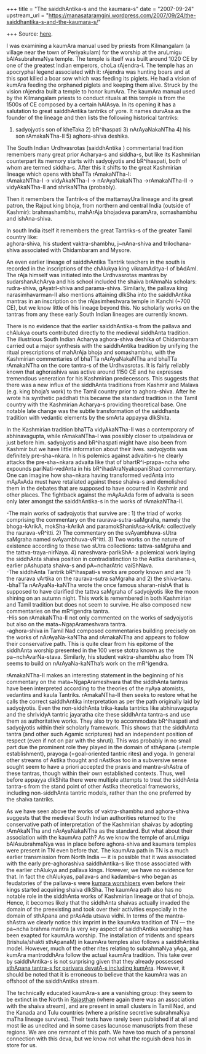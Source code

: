 +++
title = "The saiddhAntika-s and the kaumara-s"
date = "2007-09-24"
upstream_url = "https://manasataramgini.wordpress.com/2007/09/24/the-saiddhantika-s-and-the-kaumara-s/"

+++
Source: [here](https://manasataramgini.wordpress.com/2007/09/24/the-saiddhantika-s-and-the-kaumara-s/).

I was examining a kaumAra manual used by priests from Kilmangalam (a
village near the town of Periyakulam) for the worship at the aruLmigu
bAlAsubrahmaNya temple. The temple is itself was built around 1020 CE by
one of the greatest Indian emperors, choLa rAjendra-I. The temple has an
apocryphal legend associated with it: rAjendra was hunting boars and at
this spot killed a boar sow which was feeding its piglets. He had a
vision of kumAra feeding the orphaned piglets and keeping them alive.
Struck by the vision rAjendra built a temple to honor kumAra. The
kaumAra manual used by the Kilmangalam priests to conduct rituals at
this temple is from the 1500s of CE composed by a certain hAlAsya. In
its opening it has a salutation to great saiddhAntika tantriks of yore.
It names durvAsa as the founder of the lineage and then lists the
following historical tantriks:  
1) sadyojyotis son of kheTaka 2) bR^ihaspati 3) nArAyaNakaNTha 4) his
son rAmakaNTha-II 5) aghora-shiva deshika.

The South Indian Urdhvasrotas (saiddhAntika ) commentarial tradition
remembers many great prior Acharya-s and siddha-s, but like its
Kashmirian counterpart its memory starts with sadyojyotis and
bR^ihaspati, both of whom are termed siddha-s. After this it shifts to
the great Kashmirian lineage which opens with bhaTTa rAmakaNTha-I:  
rAmakaNTha-I -> vidyAkaNTha-I -> nArAyaNakaNTha ->rAmakaNTha-II ->
vidyAkaNTha-II and shrikaNTha (probably).

Then it remembers the Tantrik-s of the mattamayUra lineage and its great
patron, the Rajput king bhoja, from northern and central India (outside
of Kashmir): brahmashambhu, mahArAja bhojadeva paramAra, somashambhu and
ishAna-shiva.

In south India itself it remembers the great Tantriks-s of the greater
Tamil country like:  
aghora-shiva, his student vaktra-shambhu, j\~nAna-shiva and
trilochana-shiva associated with Chidambaram and Mysore.

An even earlier lineage of saiddhAntika Tantrik teachers in the south is
recorded in the inscriptions of the chAlukya king vikramAditya-I of
bAdAmI. The rAja himself was initiated into the Urdhvasrotas mantras by
sudarshanAchArya and his school included the shaiva brAhmaNa scholars:
rudra-shiva, gAyatrI-shiva and parama-shiva. Similarly, the pallava king
narasimhavarman-II also mentions attaining dIkSha into the saiddhAntika
mantras in an inscription on the rAjasimheshvara temple in Kanchi (\~700
CE), but we know little of his lineage beyond this. No scholarly works
on the tantras from any these early South Indian lineages are currently
known.

There is no evidence that the earlier saiddhAntika-s from the pallava
and chAlukya courts contributed directly to the medieval siddhAnta
tradition. The illustrious South Indian Acharya aghora-shiva deshika of
Chidambaram carried out a major synthesis with the saiddhAntika
tradition by unifying the ritual prescriptions of mahArAja bhoja and
somashambhu, with the Kashmirian commentaries of bhaTTa nArAyaNakaNTha
and bhaTTa rAmakaNTha on the core tantra-s of the Urdhvasrotas. It is
fairly reliably known that aghorashiva was active around 1150 CE and he
expresses tremendous veneration for his Kashmirian predecessors. This
suggests that there was a new influx of the siddhAnta traditions from
Kashmir and Malava (e.g. king bhoja’s work) to the Tamil country prior
to aghora-shiva. After he wrote his synthetic paddhati this became the
standard tradition in the Tamil country with the Kashmirian Acharya-s
providing theoretical base. One notable late change was the subtle
transformation of the saiddhanta tradition with vedantic elements by the
smArta appayya dIkShita.

In the Kashmirian tradition bhaTTa vidyAkaNTha-II was a contemporary of
abhinavagupta, while rAmakaNTha-I was possibly closer to utpaladeva or
just before him. sadyojyotis and bR^ihaspati might have also been from
Kashmir but we have little information about their lives. sadyojyotis
was definitely pre-sha\~nkara. In his polemics against advaitin-s he
clearly attacks the pre-sha\~nkara advaita like that of
bhartR^i-prapa\~ncha who expounds pariNati-vedAnta in his
bR^ihadAraNyakopaniShad commentary. One can imagine how sha\~nkara
having transformed vedAnta into mAyAvAda must have retaliated against
these shaiva-s and demolished them in the debates that are supposed to
have occurred in Kashmir and other places. The fightback against the
mAyAvAda form of advaita is seen only later amongst the saiddhAntika-s
in the works of rAmakaNTha-II.

-The main works of sadyojyotis that survive are : 1) the triad of works
comprising the commentary on the raurava-sutra-saMgraha, namely the
bhoga-kArikA, mokSha-kArikA and paramokShanirAsa-kArikA: collectively
the raurava-vR^itti. 2) The commentary on the svAyambhuva-sUtra saMgraha
named svAyambhuva-vR^itti. 3) Two works on the nature of existence
according to these two sUtra collections: tattva-saMgraha and the
tattva-traya-nirNaya. 4) nareshvara-parIkShA- a polemical work laying
the siddhAnta shaiva position in contradistinction to the AstIka
darshana-s, earlier pAshupata shaiva-s and pA\~ncharAtric vaiShNava.  
-The siddhAnta Tantrik bR^ihaspati-s works are poorly known and are :1)
the raurava vArtika on the raurava-sutra saMgraha and 2) the
shiva-tanu.  
-bhaTTa nArAyaNa-kaNTha wrote the once famous sharan-nishA that is
supposed to have clarified the tattva saMgraha of sadyojyotis like the
moon shining on an autumn night. This work is remembered in both
Kashmirian and Tamil tradition but does not seem to survive. He also
composed new commentaries on the mR^igendra tantra.  
-His son rAmakaNTha-II not only commented on the works of sadyojyotis
but also on the mata\~NgapArameshvara tantra.  
-aghora-shiva in Tamil Nad composed commentaries building precisely on
the works of nArAyaNa-kaNTha and rAmakaNTha and appears to follow their
conservative path. This is quite clear from his epitome of the siddhAnta
worship presented in the 100 verse stotra known as the
pa\~nchAvarNa-stava. Similarly, his student vaktra-shambhu also from TN
seems to build on nArAyaNa-kaNTha’s work on the mR^igendra.

rAmakaNTha-II makes an interesting statement in the beginning of his
commentary on the mata\~NgapArameshvara that the siddhAnta tantras have
been interpreted according to the theories of the nyAya atomists,
vedantins and kaula Tantriks. rAmakaNTha-II then seeks to restore what
he calls the correct saiddhAntika interpretation as per the path
originally laid by sadyojyotis. Even the non-siddhAnta trika-kaula
tantrics like abhinavagupta and the shrIvidyA tantric jayaratha cite
these siddhAnta tantra-s and use them as authoritative works. They also
try to accommodate bR^ihaspati and sadyojyotis within their scholarly
framework. This shows that the siddhAnta tantra (and other such Agamic
scriptures) had an independent position of respect (even if not on par
with the shruti). This was probably in no small part due the prominent
role they played in the domain of sthApana (=temple establishment),
prayoga (=goal-oriented tantric rites) and yoga. In general other
streams of AstIka thought and nAstIkas too in a subversive sense sought
seem to have a priori accepted the praxis and mantra-shAstra of these
tantras, though within their own established contexts. Thus, well before
appayya dIkShita there were multiple attempts to treat the siddhAnta
tantra-s from the stand point of other AstIka theoretical frameworks,
including non-siddhAnta tantric models, rather than the one preferred by
the shaiva tantriks.

As we have seen above the works of vaktra-shambhu and aghora-shiva
suggests that the medieval South Indian authorities returned to the
conservative path of interpretation of the Kashmirian shaivas by
adopting rAmAkaNTha and nArAyaNakaNTha as the standard. But what about
their association with the kaumAra path? As we know the temple of
aruLmigu bAlAsubrahmaNya was in place before aghora-shiva and kaumara
temples were present in TN even before that. The kaumAra path in TN is a
much earlier transmission from North India — it is possible that it was
associated with the early pre-aghorashiva saiddhAntika-s like those
associated with the earlier chAlukya and pallava kings. However, we have
no evidence for that. In fact the chAlukyas, pallava-s and kadamba-s who
began as feudatories of the pallava-s were [kumara
worshipers](https://manasataramgini.wordpress.com/2005/10/28/royal-kumara-worshippers/)
even before their kings started acquiring shaiva dIkSha. The kaumAra
path also has no notable role in the siddhAnta works of Kashmirian
lineage or that of bhoja. Hence, it becomes likely that the siddhAnta
shaivas actually invaded the domain of the preexisting and took over
their activities especially in the domain of sthApana and prAsAda utsava
vidhi. In terms of the mantra-shAstra we clearly notice this imprint in
the kaumAra tradition of TN — the pa\~ncha brahma mantra (a very key
aspect of saiddhAntika worship) has been exapted for kaumAra worship.
The installation of tridents and spears (trishula/shakti sthApanaM) in
kaumAra temples also follows a saiddhAntika model. However, much of the
other rites relating to subrahmaNya yAga, and kumAra mantroddhAra follow
the actual kaumAra tradition. This take over by saiddhAntika-s is not
surprising given that they already possessed [sthApana tantra-s for
parivara devatA-s including
kumAra](https://manasataramgini.wordpress.com/2006/06/23/siddhanta-tantrics-and-the-mainstream-brahminical-path/).
However, it should be noted that it is erroneous to believe that the
kaumAra was an offshoot of the saiddhAntika stream.

The technically educated kaumAra-s are a vanishing group: they seem to
be extinct in the North in
[Rajasthan](http://manasataramgini.wordpress.com/2007/05/paschimaugha-of-manavaugha-of-kaumaras.html)
(where again there was an association with the shaiva stream), and are
present in small clusters in Tamil Nad, and the Kanada and Tulu
countries (where a pristine secretive subrahmaNya maTha lineage
survives). Their texts have rarely been published if at all and most lie
as unedited and in some cases lacunose manuscripts from these regions.
We are one remnant of this path. We have too much of a personal
connection with this deva, but we know not what the roguish deva has in
store for us.

